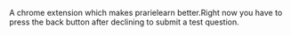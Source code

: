 A chrome extension which makes prarielearn better.Right now you have to press the back button after declining to submit a test question.
